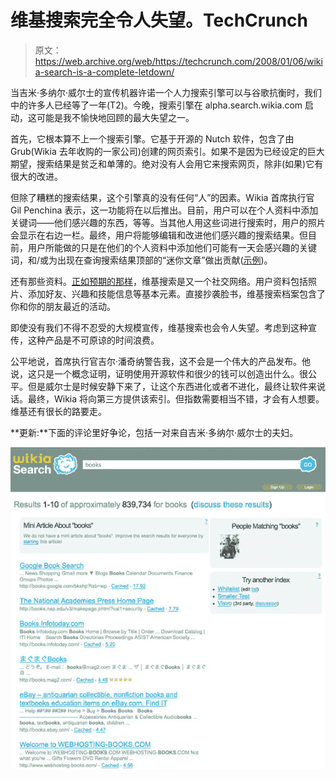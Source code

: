 # 维基搜索完全令人失望。TechCrunch

> 原文：<https://web.archive.org/web/https://techcrunch.com/2008/01/06/wikia-search-is-a-complete-letdown/>

当吉米·多纳尔·威尔士的宣传机器许诺一个人力搜索引擎可以与谷歌抗衡时，我们中的许多人已经等了一年(T2)。今晚，搜索引擎在 alpha.search.wikia.com 启动，这可能是我不愉快地回顾的最大失望之一。

首先，它根本算不上一个搜索引擎。它基于开源的 Nutch 软件，包含了由 Grub(Wikia 去年收购的一家公司)创建的网页索引。如果不是因为已经设定的巨大期望，搜索结果是贫乏和单薄的。绝对没有人会用它来搜索网页，除非(如果)它有很大的改进。

但除了糟糕的搜索结果，这个引擎真的没有任何“人”的因素。Wikia 首席执行官 Gil Penchina 表示，这一功能将在以后推出。目前，用户可以在个人资料中添加关键词——他们感兴趣的东西，等等。当其他人用这些词进行搜索时，用户的照片会显示在右边一栏。最终，用户将能够编辑和改进他们感兴趣的搜索结果。但目前，用户所能做的只是在他们的个人资料中添加他们可能有一天会感兴趣的关键词，和/或为出现在查询搜索结果顶部的“迷你文章”做出贡献([示例](https://web.archive.org/web/20230220235140/http://alpha.search.wikia.com/search/search-a.html#paris%20hilton))。

还有那些资料。[正如预期的那样](https://web.archive.org/web/20230220235140/https://techcrunch.com/2007/12/23/wikia-search-in-2007-or-not-jimmy-wales-say-yes/)，维基搜索是又一个社交网络。用户资料包括照片、添加好友、兴趣和技能信息等基本元素。直接抄袭脸书，维基搜索档案包含了你和你的朋友最近的活动。

即使没有我们不得不忍受的大规模宣传，维基搜索也会令人失望。考虑到这种宣传，这种产品是不可原谅的时间浪费。

公平地说，首席执行官吉尔·潘奇纳警告我，这不会是一个伟大的产品发布。他说，这只是一个概念证明，证明使用开源软件和很少的钱可以创造出什么。很公平。但是威尔士是时候安静下来了，让这个东西进化或者不进化，最终让软件来说话。最终，Wikia 将向第三方提供该索引。但指数需要相当不错，才会有人想要。维基还有很长的路要走。

**更新:**下面的评论里好争论，包括一对来自吉米·多纳尔·威尔士的夫妇。

![](img/3c6b08961e062b56e7608234b7085d98.png)